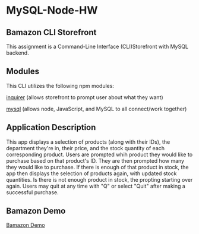 # MySQL-Node-HW

## Bamazon CLI Storefront
This assignment is a Command-Line Interface (CLI)Storefront with MySQL backend.


## Modules
This CLI utilizes the following npm modules:

[inquirer](https://www.npmjs.com/package/inquirer) (allows storefront to prompt user about what they want)

[mysql](https://www.npmjs.com/package/mysql) (allows node, JavaScript, and MySQL to all connect/work together)


## Application Description
This app displays a selection of products (along with their IDs), the department they're in, their price, and the stock quantity of each corresponding product.  Users are prompted whih product they would like to purchase based on that product's ID. They are then prompted how many they would like to purchase. If there is enough of that product in stock, the app then displays the selection of products again, with updated stock quantities. Is there is not enough product in stock, the propting starting over again. Users may quit at any time with "Q" or select "Quit" after making a successful purchase.


## Bamazon Demo
[Bamazon Demo](https://drive.google.com/file/d/1BBnl0b2z_s1K1ikOGXG9Tv5R7WdsAREF/view)
